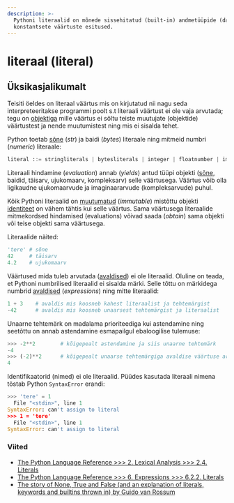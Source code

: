 ```yaml
---
description: >-
  Pythoni literaalid on mõnede sissehitatud (built-in) andmetüüpide (data types)
  konstantsete väärtuste esitused.
---
```


# literaal \(literal\)

## Üksikasjalikumalt

Teisiti öeldes on literaal väärtus mis on kirjutatud nii nagu seda interpreteeritakse programmi poolt s.t literaali väärtust ei ole vaja arvutada; tegu on [objektiga](objekt-object.md) mille väärtus ei sõltu teiste muutujate \(objektide\) väärtustest ja nende muutumistest ning mis ei sisalda tehet.

Python toetab [sõne](../../python/sisseehitatud-tueuebid/sone-str/) \(_str_\) ja baidi \(_bytes_\) literaale ning mitmeid numbri \(_numeric_\) literaale:

```python
literal ::= stringliterals | bytesliterals | integer | floatnumber | imagnumber
```

Literaali hindamine \(_evaluation_\) annab \(_yields_\) antud tüüpi objekti \([sõne](../../python/sisseehitatud-tueuebid/sone-str/), baidid, täisarv, ujukomaarv, kompleksarv\) selle väärtusega. Väärtus võib olla ligikaudne ujukomaarvude ja imaginaararvude \(kompleksarvude\) puhul.

Kõik Pythoni literaalid on [muutumatud](muutumatu-immutable.md) \(_immutable_\) mistõttu objekti [identiteet](identiteet-identity.md) on vähem tähtis kui selle väärtus. Sama väärtusega literaalide mitmekordsed hindamised \(evaluations\) võivad saada \(_obtain_\) sama objekti või teise objekti sama väärtusega.

Literaalide näited:

```python
'tere' # sõne
42     # täisarv
4.2    # ujukomaarv
```

Väärtused mida tuleb arvutada \([avaldised](avaldis-expression.md)\) ei ole literaalid. Oluline on teada, et Pythoni numbrilised literaalid ei sisalda märki. Selle tõttu on märkidega numbrid [avaldised](avaldis-expression.md) \(_expressions_\) ning mitte literaalid:

```python
1 + 3    # avaldis mis koosneb kahest literaalist ja tehtemärgist
-42      # avaldis mis koosneb unaarsest tehtemärgist ja literaalist
```

Unaarne tehtemärk on madalama prioriteediga kui astendamine ning seetõttu on annab astendamine esmapailgul ebaloogilise tulemuse:

```python
>>> -2**2        # kõigepealt astendamine ja siis unaarne tehtemärk   
-4           
>>> (-2)**2      # kõigepealt unaarse tehtemärgiga avaldise väärtuse arvutamine ja seejärel astendamine
4
```

Identifikaatorid \(nimed\) ei ole literaalid. Püüdes kasutada literaali nimena tõstab Python `SyntaxError` erandi:

```python
>>> 'tere' = 1
  File "<stdin>", line 1
SyntaxError: can't assign to literal
>>> 1 = 'tere'
  File "<stdin>", line 1
SyntaxError: can't assign to literal
```

### Viited

* [The Python Language Reference &gt;&gt;&gt; 2. Lexical Analysis &gt;&gt;&gt; 2.4. Literals](https://docs.python.org/3/reference/lexical_analysis.html#literals)
* [The Python Language Reference &gt;&gt;&gt; 6. Expressions &gt;&gt;&gt; 6.2.2. Literals](https://docs.python.org/3/reference/expressions.html#literals)
* [The story of None, True and False \(and an explanation of literals, keywords and builtins thrown in\) by Guido van Rossum](http://python-history.blogspot.com/2013/11/story-of-none-true-false.html)

